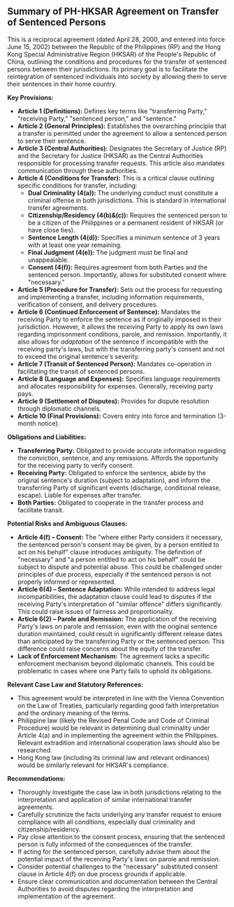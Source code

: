 ## Summary of PH-HKSAR Agreement on Transfer of Sentenced Persons

This is a reciprocal agreement (dated April 28, 2000, and entered into force June 15, 2002) between the Republic of the Philippines (RP) and the Hong Kong Special Administrative Region (HKSAR) of the People's Republic of China, outlining the conditions and procedures for the transfer of sentenced persons between their jurisdictions. Its primary goal is to facilitate the reintegration of sentenced individuals into society by allowing them to serve their sentences in their home country.

**Key Provisions:**

*   **Article 1 (Definitions):** Defines key terms like "transferring Party," "receiving Party," "sentenced person," and "sentence."
*   **Article 2 (General Principles):** Establishes the overarching principle that a transfer is permitted under the agreement to allow a sentenced person to serve their sentence.
*   **Article 3 (Central Authorities):** Designates the Secretary of Justice (RP) and the Secretary for Justice (HKSAR) as the Central Authorities responsible for processing transfer requests. This article also mandates communication through these authorities.
*   **Article 4 (Conditions for Transfer):** This is a critical clause outlining specific conditions for transfer, including:
    *   **Dual Criminality (4(a)):** The underlying conduct must constitute a criminal offense in both jurisdictions. This is standard in international transfer agreements.
    *   **Citizenship/Residency (4(b)&(c)):** Requires the sentenced person to be a citizen of the Philippines or a permanent resident of HKSAR (or have close ties).
    *   **Sentence Length (4(d)):** Specifies a minimum sentence of 3 years with at least one year remaining.
    *   **Final Judgment (4(e)):** The judgment must be final and unappealable.
    *   **Consent (4(f)):** Requires agreement from both Parties and the sentenced person.  Importantly, allows for substituted consent where "necessary."
*   **Article 5 (Procedure for Transfer):** Sets out the process for requesting and implementing a transfer, including information requirements, verification of consent, and delivery procedures.
*   **Article 6 (Continued Enforcement of Sentence):** Mandates the receiving Party to enforce the sentence as if originally imposed in their jurisdiction. However, it allows the receiving Party to apply its own laws regarding imprisonment conditions, parole, and remission. Importantly, it also allows for *adaptation* of the sentence if incompatible with the receiving party's laws, but with the transferring party's consent and not to exceed the original sentence's severity.
*   **Article 7 (Transit of Sentenced Person):** Mandates co-operation in facilitating the transit of sentenced persons.
*   **Article 8 (Language and Expenses):** Specifies language requirements and allocates responsibility for expenses. Generally, receiving party pays.
*   **Article 9 (Settlement of Disputes):** Provides for dispute resolution through diplomatic channels.
*   **Article 10 (Final Provisions):** Covers entry into force and termination (3-month notice).

**Obligations and Liabilities:**

*   **Transferring Party:** Obligated to provide accurate information regarding the conviction, sentence, and any remissions. Affords the opportunity for the receiving party to verify consent.
*   **Receiving Party:** Obligated to enforce the sentence, abide by the original sentence's duration (subject to adaptation), and inform the transferring Party of significant events (discharge, conditional release, escape). Liable for expenses after transfer.
*   **Both Parties:** Obligated to cooperate in the transfer process and facilitate transit.

**Potential Risks and Ambiguous Clauses:**

*   **Article 4(f) – Consent:** The "where either Party considers it necessary, the sentenced person's consent may be given, by a person entitled to act on his behalf" clause introduces ambiguity.  The definition of "necessary" and "a person entitled to act on his behalf" could be subject to dispute and potential abuse. This could be challenged under principles of due process, especially if the sentenced person is not properly informed or represented.
*   **Article 6(4) – Sentence Adaptation:** While intended to address legal incompatibilities, the adaptation clause could lead to disputes if the receiving Party's interpretation of "similar offence" differs significantly.  This could raise issues of fairness and proportionality.
*   **Article 6(2) – Parole and Remission:** The application of the receiving Party's laws on parole and remission, even with the original sentence duration maintained, could result in significantly different release dates than anticipated by the transferring Party or the sentenced person. This difference could raise concerns about the equity of the transfer.
*   **Lack of Enforcement Mechanism:** The agreement lacks a specific enforcement mechanism beyond diplomatic channels. This could be problematic in cases where one Party fails to uphold its obligations.

**Relevant Case Law and Statutory References:**

*   This agreement would be interpreted in line with the Vienna Convention on the Law of Treaties, particularly regarding good faith interpretation and the ordinary meaning of the terms.
*   Philippine law (likely the Revised Penal Code and Code of Criminal Procedure) would be relevant in determining dual criminality under Article 4(a) and in implementing the agreement within the Philippines. Relevant extradition and international cooperation laws should also be researched.
*   Hong Kong law (including its criminal law and relevant ordinances) would be similarly relevant for HKSAR's compliance.

**Recommendations:**

*   Thoroughly investigate the case law in both jurisdictions relating to the interpretation and application of similar international transfer agreements.
*   Carefully scrutinize the facts underlying any transfer request to ensure compliance with all conditions, especially dual criminality and citizenship/residency.
*   Pay close attention to the consent process, ensuring that the sentenced person is fully informed of the consequences of the transfer.
*   If acting for the sentenced person, carefully advise them about the potential impact of the receiving Party's laws on parole and remission.
*   Consider potential challenges to the "necessary" substituted consent clause in Article 4(f) on due process grounds if applicable.
*   Ensure clear communication and documentation between the Central Authorities to avoid disputes regarding the interpretation and implementation of the agreement.
